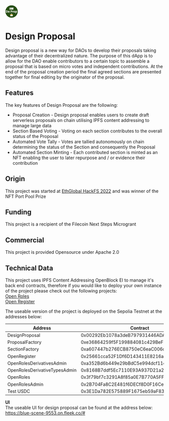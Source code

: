 <img src="https://github.com/cryptotwilight/designproposal/blob/cec0a407ab99306bf4e1f3d54a92c643a4b3608c/media/De%20Prop%20Logo%20(2).png" alt="Design Proposal" width="40" height="40">

# Design Proposal 
Design proposal is a new way for DAOs to develop their proposals taking advantage of their decentralized nature. The purpose of this dApp is to allow for the DAO 
enable contributors to a certain topic to assemble a proposal that is based on micro votes and independent contributions. At the end of the proposal creation period 
the final agreed sections are presented together for final editing by the originator of the proposal. 

## Features 
The key features of Design Proposal are the following: 
- Proposal Creation - Design proposal enables users to create draft serverless proposals on chain utilising IPFS content addressing to manage large data
- Section Based Voting - Voting on each section contributes to the overall status of the Proposal
- Automated Vote Tally - Votes are tallied autonomously on chain determining the status of the Section and consequently the Proposal 
- Automated Section Minting - Each contributed section is minted as an NFT enabling the user to later repurpose and / or evidence their contribution

## Origin
This project was started at [EthGlobal HackFS 2022](https://ethglobal.com/showcase/designproposal-7ii7b) and was winner of the NFT Port Pool Prize

## Funding 
This project is a recipient of the Filecoin Next Steps Microgrant 

## Commercial 
This project is provided Opensource under Apache 2.0

## Technical Data
This project uses IPFS Content Addressing OpenBlock EI to manage it's back end contracts, therefore if you would like to deploy your own instance of the project please check out the following projects: 
<br/>[Open Roles](https://github.com/Block-Star-Logic/open-roles)
<br/>[Open Register](https://github.com/Block-Star-Logic/open-register)

The useable version of the project is deployed on the Sepolia Testnet at the addresses below: 

|Address                        | Contract                                 |
|-------------------------------|------------------------------------------|
|DesignProposal                 |0x00292Eb1078a3deB797931446ADAb2d1f5e8E3Ce|
|ProposalFactory                |0xe36864259f5F199884081c429BeF7F4De452D1A7|
|SectionFactory                 |0xa607447b276ECB8750eC6eaC006cefC0cfaDaDd2|
|OpenRegister                   |0x25661cca52F1Df6D143411E8216a79555de12F1E|
|OpenRolesDerivativesAdmin      |0xa352Bd6b449e29bBdC5e994dcf11e268B6e69A16|
|OpenRolesDerivativeTypesAdmin  |0x8168B7ddf5Ec7110E93A937D21a2f5B8b12dB824|
|OpenRoles                      |0x3f79bf7c3291A8f85a0E7B770A5FFf161d5133B5|
|OpenRolesAdmin                 |0x2B704Fa8C2E481f6DECf8D0F16CecfE3d76952E4|
|Test USDC                      |0x3E1Da782E575889F1675eb59aF8396232716B5Ce|


**UI**
<br/>
The useable UI for design proposal can be found at the address below: 
<br/>
https://blue-scene-9553.on.fleek.co/#


